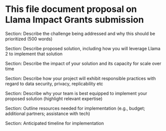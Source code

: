 # This file document proposal on Llama Impact Grants submission
Section: Describe the challenge being addressed and why this should be prioritized (500 words)

Section: Describe proposed solution, including how you will leverage Llama 2 to implement that solution

Section: Describe the impact of your solution and its capacity for scale over time

Section: Describe how your project will exhibit responsible practices with regard to data security, privacy, replicability etc

Section: Describe why your team is best equipped to implement your proposed solution (highlight relevant expertise)

Section: Outline resources needed for implementation (e.g., budget; additional partners; assistance with tech)

Section: Anticipated timeline for implementation
